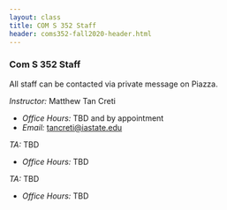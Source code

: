 ```yaml
---
layout: class
title: COM S 352 Staff
header: coms352-fall2020-header.html
---
```


### Com S 352 Staff

All staff can be contacted via private message on Piazza.

_Instructor:_ Matthew Tan Creti

* _Office Hours:_ TBD and by appointment
* _Email:_ tancreti@iastate.edu

_TA:_ TBD

* _Office Hours:_ TBD

_TA:_ TBD

* _Office Hours:_ TBD

